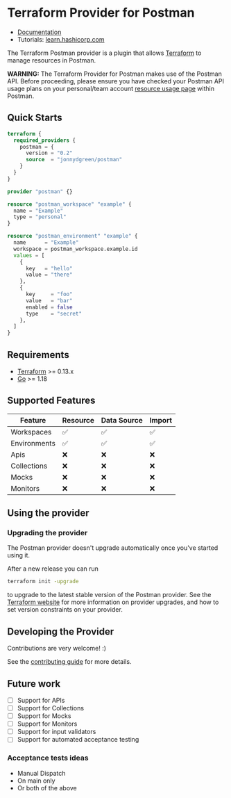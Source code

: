 # Terraform Provider for Postman

- [Documentation](https://registry.terraform.io/providers/jonnydgreen/postman/latest/docs)
- Tutorials:
  [learn.hashicorp.com](https://learn.hashicorp.com/terraform?track=getting-started#getting-started)

The Terraform Postman provider is a plugin that allows
[Terraform](https://www.terraform.io) to manage resources in Postman.

**WARNING:** The Terraform Provider for Postman makes use of the Postman API.
Before proceeding, please ensure you have checked your Postman API usage plans
on your personal/team account
[resource usage page](https://web.postman.co/billing/add-ons/overview) within
Postman.

## Quick Starts

```terraform
terraform {
  required_providers {
    postman = {
      version = "0.2"
      source  = "jonnydgreen/postman"
    }
  }
}

provider "postman" {}

resource "postman_workspace" "example" {
  name = "Example"
  type = "personal"
}

resource "postman_environment" "example" {
  name      = "Example"
  workspace = postman_workspace.example.id
  values = [
    {
      key   = "hello"
      value = "there"
    },
    {
      key     = "foo"
      value   = "bar"
      enabled = false
      type    = "secret"
    },
  ]
}
```

## Requirements

- [Terraform](https://www.terraform.io/downloads.html) >= 0.13.x
- [Go](https://golang.org/doc/install) >= 1.18

## Supported Features

| Feature      | Resource           | Data Source        | Import             |
| ------------ | ------------------ | ------------------ | ------------------ |
| Workspaces   | :white_check_mark: | :white_check_mark: | :white_check_mark: |
| Environments | :white_check_mark: | :white_check_mark: | :white_check_mark: |
| Apis         | :x:                | :x:                | :x:                |
| Collections  | :x:                | :x:                | :x:                |
| Mocks        | :x:                | :x:                | :x:                |
| Monitors     | :x:                | :x:                | :x:                |

## Using the provider

### Upgrading the provider

The Postman provider doesn't upgrade automatically once you've started using it.

After a new release you can run

```bash
terraform init -upgrade
```

to upgrade to the latest stable version of the Postman provider. See the
[Terraform website](https://www.terraform.io/docs/configuration/providers.html#provider-versions)
for more information on provider upgrades, and how to set version constraints on
your provider.

## Developing the Provider

Contributions are very welcome! :)

See the [contributing guide](./CONTRIBUTING.md) for more details.

## Future work

- [ ] Support for APIs
- [ ] Support for Collections
- [ ] Support for Mocks
- [ ] Support for Monitors
- [ ] Support for input validators
- [ ] Support for automated acceptance testing

### Acceptance tests ideas

- Manual Dispatch
- On main only
- Or both of the above
